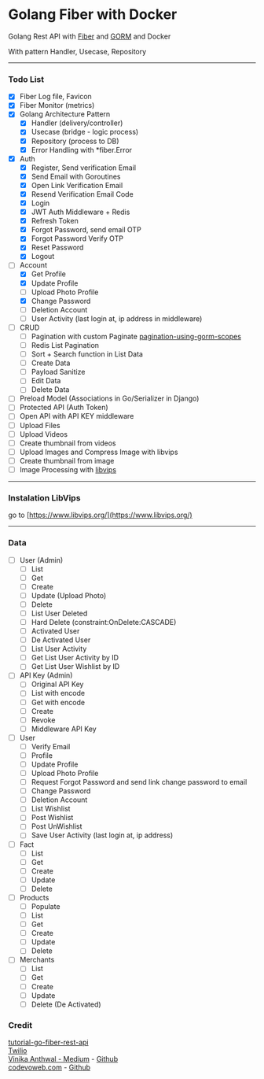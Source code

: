 # Golang Fiber with Docker

Golang Rest API with [Fiber](https://github.com/gofiber/fiber) and [GORM](https://github.com/go-gorm/gorm) and Docker

With pattern Handler, Usecase, Repository

---

### Todo List

- [x] Fiber Log file, Favicon
- [x] Fiber Monitor (metrics)
- [x] Golang Architecture Pattern
  - [x] Handler (delivery/controller)
  - [x] Usecase (bridge - logic process)
  - [x] Repository (process to DB)
  - [x] Error Handling with *fiber.Error
- [x] Auth
  - [x] Register, Send verification Email
  - [x] Send Email with Goroutines
  - [x] Open Link Verification Email
  - [x] Resend Verification Email Code
  - [x] Login
  - [x] JWT Auth Middleware + Redis
  - [x] Refresh Token
  - [x] Forgot Password, send email OTP
  - [x] Forgot Password Verify OTP
  - [x] Reset Password
  - [x] Logout
- [ ] Account
  - [x] Get Profile
  - [x] Update Profile
  - [ ] Upload Photo Profile
  - [x] Change Password
  - [ ] Deletion Account
  - [ ] User Activity (last login at, ip address in middleware)
- [ ] CRUD
  - [ ] Pagination with custom Paginate [pagination-using-gorm-scopes](https://dev.to/rafaelgfirmino/pagination-using-gorm-scopes-3k5f)
  - [ ] Redis List Pagination
  - [ ] Sort + Search function in List Data
  - [ ] Create Data
  - [ ] Payload Sanitize
  - [ ] Edit Data
  - [ ] Delete Data
- [ ] Preload Model (Associations in Go/Serializer in Django)
- [ ] Protected API (Auth Token)
- [ ] Open API with API KEY middleware
- [ ] Upload Files
- [ ] Upload Videos
- [ ] Create thumbnail from videos
- [ ] Upload Images and Compress Image with libvips
- [ ] Create thumbnail from image
- [ ] Image Processing with [libvips](https://www.libvips.org/)

---

### Instalation LibVips

go to [https://www.libvips.org/](https://www.libvips.org/)

---

### Data

- [ ] User (Admin)
  - [ ] List
  - [ ] Get
  - [ ] Create
  - [ ] Update (Upload Photo)
  - [ ] Delete
  - [ ] List User Deleted
  - [ ] Hard Delete (constraint:OnDelete:CASCADE)
  - [ ] Activated User
  - [ ] De Activated User
  - [ ] List User Activity
  - [ ] Get List User Activity by ID
  - [ ] Get List User Wishlist by ID
- [ ] API Key (Admin)
  - [ ] Original API Key
  - [ ] List with encode
  - [ ] Get with encode
  - [ ] Create
  - [ ] Revoke
  - [ ] Middleware API Key
- [ ] User
  - [ ] Verify Email
  - [ ] Profile
  - [ ] Update Profile
  - [ ] Upload Photo Profile
  - [ ] Request Forgot Password and send link change password to email
  - [ ] Change Password
  - [ ] Deletion Account
  - [ ] List Wishlist
  - [ ] Post Wishlist
  - [ ] Post UnWishlist
  - [ ] Save User Activity (last login at, ip address)
- [ ] Fact
  - [ ] List
  - [ ] Get
  - [ ] Create
  - [ ] Update
  - [ ] Delete
- [ ] Products
  - [ ] Populate
  - [ ] List
  - [ ] Get
  - [ ] Create
  - [ ] Update
  - [ ] Delete
- [ ] Merchants
  - [ ] List
  - [ ] Get
  - [ ] Create
  - [ ] Update
  - [ ] Delete (De Activated)

### Credit

[tutorial-go-fiber-rest-api](https://github.com/koddr/tutorial-go-fiber-rest-api)  
[Twilio](https://www.twilio.com/blog/build-restful-api-using-golang-and-gin)  
[Vinika Anthwal - Medium](https://medium.com/@22vinikaanthwal/register-login-api-with-jwt-authentication-in-golang-gin-740633e5707b) - [Github](https://github.com/VinikaAnthwal/go-jwt)  
[codevoweb.com](https://codevoweb.com/how-to-properly-use-jwt-for-authentication-in-golang/) - [Github](https://github.com/wpcodevo/golang-fiber-jwt-rs256)
